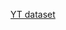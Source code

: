 [YT dataset](https://www.kaggle.com/datasets/thedevastator/revealing-insights-from-youtube-video-and-channe?fbclid=IwAR2bXNA8dwWTVGU5FNuNsHhqmUIBFqGkqNPun1gS-goc7VuZw8ekM6fbIRA)